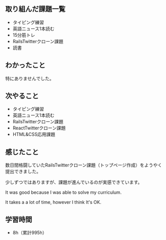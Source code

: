 ## 取り組んだ課題一覧
- タイピング練習
- 英語ニュース1本読む
- 15分筋トレ
- RailsTwitterクローン課題
- 読書
## わかったこと
特にありませんでした。
## 次やること
- タイピング練習
- 英語ニュース1本読む
- RailsTwitterクローン課題
- ReactTwitterクローン課題
- HTML&CSS応用課題
## 感じたこと
数日間格闘していたRailsTwitterクローン課題（トップページ作成）をようやく提出できました。

少しずつではありますが、課題が進んでいるのが実感できています。

It was good because I was able to solve my curriculum.

It takes a a lot of time, however I think It's OK.

## 学習時間
- 8h（累計995h）
